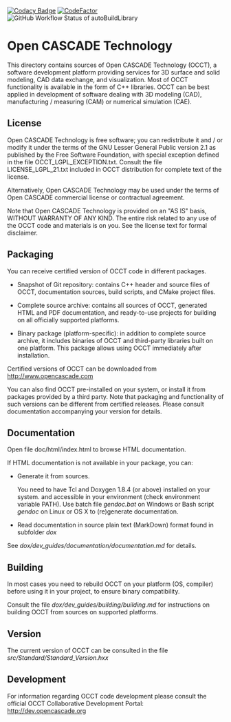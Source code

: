 [![Codacy Badge](https://app.codacy.com/project/badge/Grade/d71b34c235444e828d653dab94e97b0b)](https://www.codacy.com/gh/StirlingLabs/OCCT/dashboard?utm_source=github.com&amp;utm_medium=referral&amp;utm_content=StirlingLabs/OCCT&amp;utm_campaign=Badge_Grade)
[![CodeFactor](https://www.codefactor.io/repository/github/stirlinglabs/occt/badge)](https://www.codefactor.io/repository/github/stirlinglabs/occt)
![GitHub Workflow Status of autoBuildLibrary](https://img.shields.io/github/workflow/status/StirlingLabs/OCCT/Build/autoBuildLibrary?style=flat-square)

Open CASCADE Technology
=======================

This directory contains sources of Open CASCADE Technology (OCCT), a software
development platform providing services for 3D surface and solid modeling, CAD 
data exchange, and visualization. Most of OCCT functionality is available in 
the form of C++ libraries. OCCT can be best applied in development of software 
dealing with 3D modeling (CAD), manufacturing / measuring (CAM) or numerical 
simulation (CAE).

License
-------

Open CASCADE Technology is free software; you can redistribute it and / or 
modify it under the terms of the GNU Lesser General Public version 2.1 as 
published by the Free Software Foundation, with special exception defined in 
the file OCCT_LGPL_EXCEPTION.txt. Consult the file LICENSE_LGPL_21.txt included
in OCCT distribution for complete text of the license.

Alternatively, Open CASCADE Technology may be used under the terms of Open 
CASCADE commercial license or contractual agreement.

Note that Open CASCADE Technology is provided on an "AS IS" basis, WITHOUT 
WARRANTY OF ANY KIND. The entire risk related to any use of the OCCT code and 
materials is on you. See the license text for formal disclaimer.

Packaging
---------

You can receive certified version of OCCT code in different packages.

- Snapshot of Git repository: contains C++ header and source files of OCCT,
  documentation sources, build scripts, and CMake project files.

- Complete source archive: contains all sources of OCCT, generated HTML and PDF
  documentation, and ready-to-use projects for building on all officially 
  supported platforms.

- Binary package (platform-specific): in addition to complete source archive, 
  it includes binaries of OCCT and third-party libraries built on one platform. 
  This package allows using OCCT immediately after installation.

Certified versions of OCCT can be downloaded from http://www.opencascade.com

You can also find OCCT pre-installed on your system, or install it from 
packages provided by a third party. Note that packaging and functionality
of such versions can be different from certified releases. Please consult 
documentation accompanying your version for details.

Documentation
-------------

Open file doc/html/index.html to browse HTML documentation.

If HTML documentation is not available in your package, you can:

- Generate it from sources. 

  You need to have Tcl and Doxygen 1.8.4 (or above) installed on your system.
  and accessible in your environment (check environment variable PATH).
  Use batch file *gendoc.bat* on Windows or Bash script *gendoc* on Linux
  or OS X to (re)generate documentation.

- Read documentation in source plain text (MarkDown) format found in 
  subfolder *dox*

See *dox/dev_guides/documentation/documentation.md* for details.

Building
--------

In most cases you need to rebuild OCCT on your platform (OS, compiler) before
using it in your project, to ensure binary compatibility.

Consult the file *dox/dev_guides/building/building.md* for instructions on
building OCCT from sources on supported platforms.

Version
-------

The current version of OCCT can be consulted in the file
*src/Standard/Standard_Version.hxx*

Development
-----------

For information regarding OCCT code development please consult the official 
OCCT Collaborative Development Portal:
http://dev.opencascade.org
